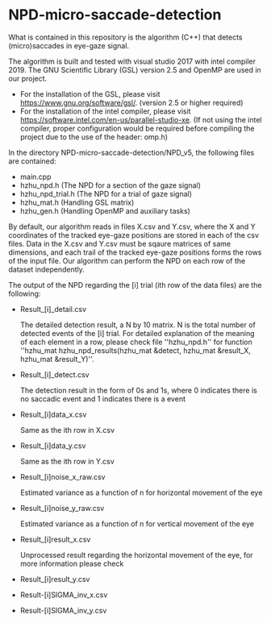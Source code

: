# NPD-micro-saccade-detection

What is contained in this repository is the algorithm (C++) that detects (micro)saccades in eye-gaze signal.

  The algorithm is built and tested with visual studio 2017 with intel compiler 2019. The GNU Scientific Library (GSL) version 2.5 and OpenMP are used in our project.

  - For the installation of the GSL, please visit https://www.gnu.org/software/gsl/. (version 2.5 or higher required)
  - For the installation of the intel compiler, please visit https://software.intel.com/en-us/parallel-studio-xe. (If not using the intel compiler, proper configuration would be required before compiling the project due to the use of the header: omp.h)

  In the directory NPD-micro-saccade-detection/NPD_v5, the following files are contained:

  - main.cpp
  - hzhu_npd.h (The NPD for a section of the gaze signal)
  - hzhu_npd_trial.h (The NPD for a trial of gaze signal)
  - hzhu_mat.h (Handling GSL matrix)
  - hzhu_gen.h (Handling OpenMP and auxiliary tasks)

  By default, our algorithm reads in files X.csv and Y.csv, where the X and Y coordinates of the tracked eye-gaze positions are stored in each of the csv files. Data in the X.csv and Y.csv must be sqaure matrices of same dimensions, and each trail of the tracked eye-gaze positions forms the rows of the input file. Our algorithm can perform the NPD on each row of the dataset independently.
  
  The output of the NPD regarding the [i] trial (ith row of the data files) are the following:
  
  - Result_[i]_detail.csv
  
    The detailed detection result, a N by 10 matrix. N is the total number of detected events of the [i] trial. For detailed explanation of the meaning of each element in a row, please check file ''hzhu_npd.h'' for function ''hzhu_mat hzhu_npd_results(hzhu_mat &detect, hzhu_mat &result_X, hzhu_mat &result_Y)''.
    
  - Result_[i]_detect.csv
  
    The detection result in the form of 0s and 1s, where 0 indicates there is no saccadic event and 1 indicates there is a event
  
  - Result_[i]data_x.csv
  
    Same as the ith row in X.csv
  
  - Result_[i]data_y.csv
    
    Same as the ith row in Y.csv
  
  - Result_[i]noise_x_raw.csv
  
    Estimated variance as a function of n for horizontal movement of the eye
  
  - Result_[i]noise_y_raw.csv
  
    Estimated variance as a function of n for vertical movement of the eye
  
  - Result_[i]result_x.csv
  
    Unprocessed result regarding the horizontal movement of the eye, for more information please check 
  
  - Result_[i]result_y.csv
  - Result-[i]SIGMA_inv_x.csv
  - Result-[i]SIGMA_inv_y.csv
